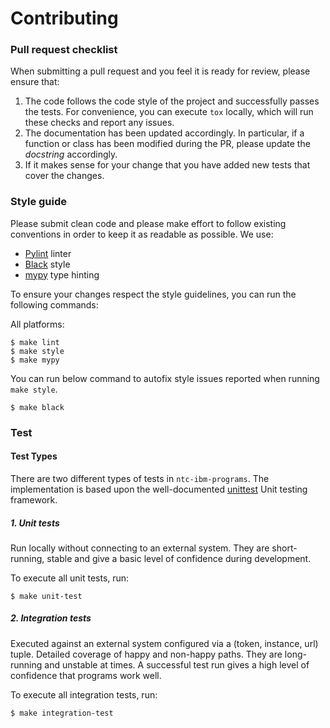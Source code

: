 Contributing
============

### Pull request checklist

When submitting a pull request and you feel it is ready for review,
please ensure that:

1. The code follows the code style of the project and successfully
   passes the tests. For convenience, you can execute `tox` locally,
   which will run these checks and report any issues.
2. The documentation has been updated accordingly. In particular, if a
   function or class has been modified during the PR, please update the
   *docstring* accordingly.
3. If it makes sense for your change that you have added new tests that
   cover the changes.

### Style guide

Please submit clean code and please make effort to follow existing
conventions in order to keep it as readable as possible. We use:
* [Pylint](https://www.pylint.org) linter
* [Black](https://pypi.org/project/black/) style
* [mypy](http://mypy-lang.org/) type hinting

To ensure your changes respect the style guidelines, you can run the following
commands:

All platforms:

``` {.bash}
$ make lint
$ make style
$ make mypy
```

You can run below command to autofix style issues reported when running `make style`.
``` {.bash}
$ make black
```

### Test

#### Test Types
There are two different types of tests in `ntc-ibm-programs`. The implementation is based upon the well-documented [unittest](https://docs.python.org/3/library/unittest.html) Unit testing framework.

##### 1. Unit tests
Run locally without connecting to an external system. They are short-running, stable and give a basic level of confidence during development.

To execute all unit tests, run:
``` {.bash}
$ make unit-test
```
##### 2. Integration tests
Executed against an external system configured via a (token, instance, url) tuple. Detailed coverage of happy and non-happy paths. They are long-running and unstable at times. A successful test run gives a high level of confidence that programs work well.

To execute all integration tests, run:
``` {.bash}
$ make integration-test
```
